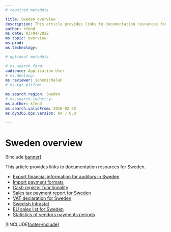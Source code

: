 ```yaml
---
# required metadata

title: Sweden overview
description: This article provides links to documentation resources for Sweden. 
author: kfend
ms.date: 03/04/2022
ms.topic: overview
ms.prod: 
ms.technology: 

# optional metadata

# ms.search.form: 
audience: Application User
# ms.devlang: 
ms.reviewer: johnmichalak
# ms.tgt_pltfrm: 

ms.search.region: Sweden
# ms.search.industry: 
ms.author: kfend
ms.search.validFrom: 2016-02-28
ms.dyn365.ops.version: AX 7.0.0

---
```


# Sweden overview

[!include [banner](../../includes/banner.md)]

This article provides links to documentation resources for Sweden. 

- [Export financial information for auditors in Sweden](emea-swe-sie-standard-report.md)
- [Import payment formats](emea-swe-payment-formats-import.md)
- [Cash register functionality](../../../commerce/localizations/sweden/emea-swe-cash-registers.md)
- [Sales tax payment report for Sweden](emea-swe-sales-tax-payment-report-sweden.md)
- [VAT declaration for Sweden](emea-swe-VAT-declaration-Sweden.md)
- [Swedish Intrastat](emea-swe-intrastat.md)
- [EU sales list for Sweden](emea-swe-eu-sales-list.md)
- [Statistics of vendors payments periods](emea-swe-payment-periods-statistics.md)


[!INCLUDE[footer-include](../../../includes/footer-banner.md)]
